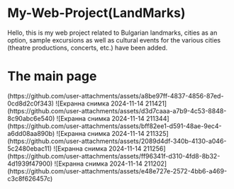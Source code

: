 # My-Web-Project(LandMarks)


Hello, this is my web project related to Bulgarian landmarks, cities as an option, 
sample excursions as well as cultural events for the various cities (theatre productions, concerts, etc.) have been added.

<h1>The main page</h1>
(https://github.com/user-attachments/assets/a8be97ff-4837-4856-87ed-0cd8d2c0f343)
![Екранна снимка 2024-11-14 211421](https://github.com/user-attachments/assets/d3d7caaa-a7b9-4c53-8848-8c90abc6e540)
![Екранна снимка 2024-11-14 211344](https://github.com/user-attachments/assets/bff82ee1-d591-48ae-9ec4-a6dd08aa890b)
![Екранна снимка 2024-11-14 211325](https://github.com/user-attachments/assets/2089d4df-340b-4130-a046-5c2480ebac11)
![Екранна снимка 2024-11-14 211256](https://github.com/user-attachments/assets/ff96341f-d310-4fd8-8b32-4d1939f47900)
![Екранна снимка 2024-11-14 211202](https://github.com/user-attachments/assets/e48e727e-2572-4bb6-a469-c3c8f626457c)
